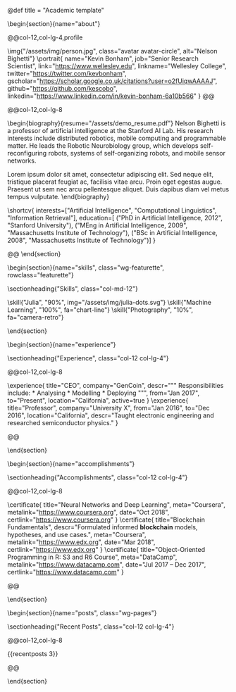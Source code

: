 @def title = "Academic template"

<!-- -----------------
     BIOGRAPHY SECTION
     ----------------- -->

\begin{section}{name="about"}

<!-- LEFT COLUMN -->
@@col-12,col-lg-4,profile

\img{"/assets/img/person.jpg", class="avatar avatar-circle", alt="Nelson Bighetti"}
\portrait{
  name="Kevin Bonham",
  job="Senior Research Scientist",
  link="https://www.wellesley.edu",
  linkname="Wellesley College",
  twitter="https://twitter.com/kevbonham",
  gscholar="https://scholar.google.co.uk/citations?user=o2fUiqwAAAAJ",
  github="https://github.com/kescobo",
  linkedin="https://www.linkedin.com/in/kevin-bonham-6a10b566"
}
@@ <!-- end of column -->

<!-- RIGHT COLUMN -->
@@col-12,col-lg-8

\begin{biography}{resume="/assets/demo_resume.pdf"}
  Nelson Bighetti is a professor of artificial intelligence at the Stanford AI Lab. His research interests include distributed robotics, mobile computing and programmable matter. He leads the Robotic Neurobiology group, which develops
  self-reconfiguring robots, systems of self-organizing robots, and mobile sensor networks.

  Lorem ipsum dolor sit amet, consectetur adipiscing elit. Sed neque elit, tristique placerat feugiat ac, facilisis vitae arcu. Proin eget egestas augue. Praesent ut sem nec arcu pellentesque aliquet. Duis dapibus diam vel metus tempus vulputate.
\end{biography}

\shortcv{
  interests=["Artificial Intelligence", "Computational Linguistics", "Information Retrieval"],
  education=[
    ("PhD in Artificial Intelligence, 2012", "Stanford University"),
    ("MEng in Artificial Intelligence, 2009", "Massachusetts Institute of Technology"),
    ("BSc in Artificial Intelligence, 2008", "Massachusetts Institute of Technology")]
}

@@ <!-- end of column -->
\end{section}

<!-- --------------
     SKILLS SECTION
     -------------- -->

\begin{section}{name="skills", class="wg-featurette", rowclass="featurette"}

\sectionheading{"Skills", class="col-md-12"}

\skill{"Julia", "90%", img="/assets/img/julia-dots.svg"}
\skill{"Machine Learning", "100%", fa="chart-line"}
\skill{"Photography", "10%", fa="camera-retro"}

\end{section}


<!-- ------------------
     EXPERIENCE SECTION
     ------------------ -->

\begin{section}{name="experience"}

\sectionheading{"Experience", class="col-12 col-lg-4"}

@@col-12,col-lg-8

\experience{
  title="CEO",
  company="GenCoin",
  descr="""
    Responsibilities include:
    * Analysing
    * Modelling
    * Deploying
    """,
  from="Jan 2017",
  to="Present",
  location="California",
  active=true
  }
\experience{
  title="Professor",
  company="University X",
  from="Jan 2016",
  to="Dec 2016",
  location="California",
  descr="Taught electronic engineering and researched semiconductor physics."
  }

@@

\end{section}

<!-- -----------------------
     ACCOMPLISHMENTS SECTION
     ----------------------- -->

\begin{section}{name="accomplishments"}

\sectionheading{"Accomplish­ments", class="col-12 col-lg-4"}

@@col-12,col-lg-8

\certificate{
  title="Neural Networks and Deep Learning",
  meta="Coursera",
  metalink="https://www.coursera.org",
  date="Oct 2018",
  certlink="https://www.coursera.org"
  }
\certificate{
  title="Blockchain Fundamentals",
  descr="Formulated informed **blockchain** models, hypotheses, and use cases.",
  meta="Coursera",
  metalink="https://www.edx.org",
  date="Mar 2018",
  certlink="https://www.edx.org"
  }
\certificate{
  title="Object-Oriented Programming in R: S3 and R6 Course",
  meta="DataCamp",
  metalink="https://www.datacamp.com",
  date="Jul 2017 – Dec 2017",
  certlink="https://www.datacamp.com"
}

@@

\end{section}

<!-- --------------------
     RECENT POSTS SECTION
     -------------------- -->

\begin{section}{name="posts", class="wg-pages"}

\sectionheading{"Recent Posts", class="col-12 col-lg-4"}

@@col-12,col-lg-8

{{recentposts 3}}

@@

\end{section}

<!-- -----------------
     PORTFOLIO SECTION XXX
     ----------------- -->

<!-- -------------
     TALKS SECTION XXX
     ------------- -->

<!-- --------------------
     FEATURED PUB SECTION XXX
     -------------------- -->

<!-- ---------------------------
     RECENT PUBLICATIONS SECTION XXX
     --------------------------- -->
